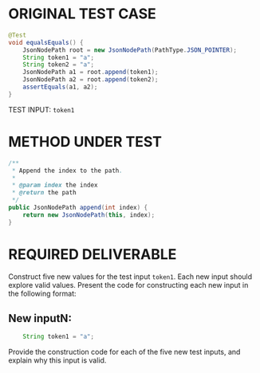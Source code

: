 # ORIGINAL TEST CASE
```java
@Test
void equalsEquals() {
    JsonNodePath root = new JsonNodePath(PathType.JSON_POINTER);
    String token1 = "a";
    String token2 = "a";
    JsonNodePath a1 = root.append(token1);
    JsonNodePath a2 = root.append(token2);
    assertEquals(a1, a2);
}

```
TEST INPUT: `token1`


# METHOD UNDER TEST
```java
/**
 * Append the index to the path.
 *
 * @param index the index
 * @return the path
 */
public JsonNodePath append(int index) {
    return new JsonNodePath(this, index);
}

```


# REQUIRED DELIVERABLE
Construct five new values for the test input `token1`. Each new input should explore valid values. Present the code for constructing each new input in the following format:
## New inputN:
```java
    String token1 = "a";
```

Provide the construction code for each of the five new test inputs, and explain why this input is valid. 